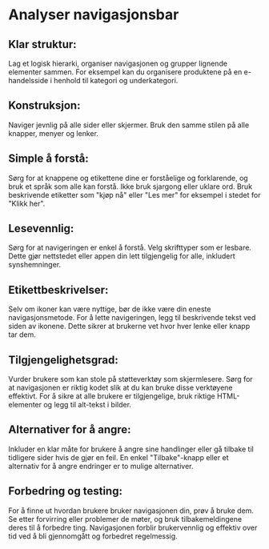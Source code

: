 # Analyser navigasjonsbar

## Klar struktur: 
Lag et logisk hierarki, organiser navigasjonen og grupper lignende elementer sammen. For eksempel kan du organisere produktene på en e-handelsside i henhold til kategori og underkategori.

## Konstruksjon:
 Naviger jevnlig på alle sider eller skjermer. Bruk den samme stilen på alle knapper, menyer og lenker.

## Simple å forstå: 
Sørg for at knappene og etikettene dine er forståelige og forklarende, og bruk et språk som alle kan forstå. Ikke bruk sjargong eller uklare ord. Bruk beskrivende etiketter som "kjøp nå" eller "Les mer" for eksempel i stedet for "Klikk her".

## Lesevennlig: 
 Sørg for at navigeringen er enkel å forstå. Velg skrifttyper som er lesbare. Dette gjør nettstedet eller appen din lett tilgjengelig for alle, inkludert synshemninger.

## Etikettbeskrivelser:
 Selv om ikoner kan være nyttige, bør de ikke være din eneste navigasjonsmetode. For å lette navigeringen, legg til beskrivende tekst ved siden av ikonene. Dette sikrer at brukerne vet hvor hver lenke eller knapp tar dem.


## Tilgjengelighetsgrad:
 Vurder brukere som kan stole på støtteverktøy som skjermlesere. Sørg for at navigasjonen er riktig kodet slik at du kan bruke disse verktøyene effektivt. For å sikre at alle brukere er tilgjengelige, bruk riktige HTML-elementer og legg til alt-tekst i bilder.

## Alternativer for å angre: 
Inkluder en klar måte for brukere å angre sine handlinger eller gå tilbake til tidligere sider hvis de gjør en feil. En enkel "Tilbake"-knapp eller et alternativ for å angre endringer er to mulige alternativer.

## Forbedring og testing:
 For å finne ut hvordan brukere bruker navigasjonen din, prøv å bruke dem. Se etter forvirring eller problemer de møter, og bruk tilbakemeldingene deres til å forbedre ting. Navigasjonen forblir brukervennlig og effektiv over tid ved å bli gjennomgått og forbedret regelmessig.